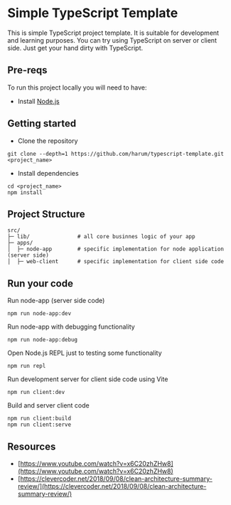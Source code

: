 # Simple TypeScript Template
This is simple TypeScript project template. It is suitable for development and
learning purposes. You can try using TypeScript on server or client side. Just get your hand dirty with TypeScript.

## Pre-reqs
To run this project locally you will need to have:
- Install [Node.js](https://nodejs.org/en/)

## Getting started
- Clone the repository
```
git clone --depth=1 https://github.com/harum/typescript-template.git <project_name>
```
- Install dependencies
```
cd <project_name>
npm install
```

## Project Structure
```
src/
├─ lib/               # all core businnes logic of your app
├─ apps/
│  ├─ node-app        # specific implementation for node application (server side)
│  ├─ web-client      # specific implementation for client side code
```

## Run your code
Run node-app (server side code)
```
npm run node-app:dev
```

Run node-app with debugging functionality
```
npm run node-app:debug
```

Open Node.js REPL just to testing some functionality
```
npm run repl
```

Run development server for client side code using Vite
```
npm run client:dev
```

Build and server client code
```
npm run client:build
npm run client:serve
```


## Resources
-  [https://www.youtube.com/watch?v=x6C20zhZHw8](https://www.youtube.com/watch?v=x6C20zhZHw8)
-  [https://clevercoder.net/2018/09/08/clean-architecture-summary-review/](https://clevercoder.net/2018/09/08/clean-architecture-summary-review/)
